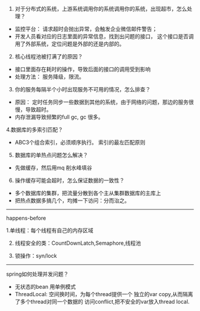 1. 对于分布式的系统，上游系统调用你的系统调用你的系统，出现超市，怎么处理？

- 监控平台： 请求超时会抛出异常，会触发企业微信邮件警告；
- 开发人员看对应的日志里面的异常信息，找到出问题的接口，
这个接口是否调用了外部系统，定位问题是外部的还是内部的。

2. 核心线程池被打满了的原因？
- 接口里面存在耗时的操作，导致后面的接口的调用受到影响
- 处理方法： 服务降级，限流。

3. 你的服务每隔半个小时出现服务不可用的情况，怎么排查？
- 原因： 定时任务同步一些数据到其他的系统，由于网络的问题，那边的服务很慢，导致超时。
- 内存泄漏导致频繁的full gc, gc 很多。

4.数据库的多索引匹配？
- ABC3个组合索引，必须顺序执行。 索引的最左匹配原则

5. 数据库的单热点问题怎么解决？
- 先做缓存，然后用mq 削水峰填谷

6. 操作缓存可能会超时，怎么保证数据的一致性？
- 多个数据库的集群，把流量分散到各个主从集群数据库的主库上
- 把热点数据多搞几个，均摊一下访问：分而治之。

---
happens-before

1.单线程：每个线程有自己的内存区域

2. 线程安全的类：CountDownLatch,Semaphore,线程池

3. 锁操作：syn/lock

---
spring如何处理并发问题？
- 无状态的bean 用单例模式
- ThreadLocal: 空间换时间，为每个thread提供一个
独立的var copy,从而隔离了多个thread对同一个数据的
访问conflict,把不安全的var放入thread local.